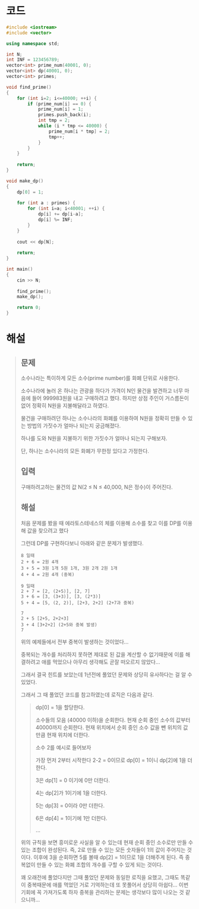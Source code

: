 # 코드

```c++
#include <iostream>
#include <vector>

using namespace std;

int N;
int INF = 123456789;
vector<int> prime_num(40001, 0);
vector<int> dp(40001, 0);
vector<int> primes;

void find_prime()
{
    for (int i=2; i<=40000; ++i) {
        if (prime_num[i] == 0) {
            prime_num[i] = 1;
            primes.push_back(i);
            int tmp = 2;
            while (i * tmp <= 40000) {
                prime_num[i * tmp] = 2;
                tmp++;
            }
        }
    }
    
    return;
}

void make_dp()
{
    dp[0] = 1;
    
    for (int a : primes) {
        for (int i=a; i<40001; ++i) {
            dp[i] += dp[i-a];
            dp[i] %= INF;
        }
    }
    
    cout << dp[N];
    
    return;
}

int main()
{
    cin >> N;
    
    find_prime();
    make_dp();

    return 0;
}

```



# 해설

> ## 문제
>
> 소수나라는 특이하게 모든 소수(prime number)를 화폐 단위로 사용한다.
>
> 소수나라에 놀러 온 하나는 관광을 하다가 가격이 N인 물건을 발견하고 너무 마음에 들어 999983원을 내고 구매하려고 했다. 하지만 상점 주인이 거스름돈이 없어 정확히 N원을 지불해달라고 하였다.
>
> 물건을 구매하려던 하나는 소수나라의 화폐를 이용하여 N원을 정확히 만들 수 있는 방법의 가짓수가 얼마나 되는지 궁금해졌다.
>
> 하나를 도와 N원을 지불하기 위한 가짓수가 얼마나 되는지 구해보자.
>
> 단, 하나는 소수나라의 모든 화폐가 무한정 있다고 가정한다.
>
> ## 입력
>
> 구매하려고하는 물건의 값 N(2 ≤ N ≤ 40,000, N은 정수)이 주어진다.
>
> ## 해설
>
> 처음 문제를 봤을 때 에라토스테네스의 체를 이용해 소수를 찾고 이를 DP를 이용해 값을 찾으려고 했다
>
> 그런데 DP를 구현하다보니 아래와 같은 문제가 발생했다.
>
> ```
> 8 일때
> 2 + 6 = 2원 4개
> 3 + 5 = 3원 1개 5원 1개, 3원 2개 2원 1개
> 4 + 4 = 2원 4개 (중복)
> 
> 9 일때
> 2 + 7 = [2, (2+5)], [2, 7]
> 3 + 6 = [3, (3+3)], [3, (2*3)]
> 5 + 4 = [5, (2, 2)], [2+3, 2+2] (2+7과 중복)
> 
> 7
> 2 + 5 [2+5, 2+2+3]
> 3 + 4 [3+2+2] (2+5와 중복 발생)
> 7
> ```
>
> 위의 예제들에서 전부 중복이 발생하는 것이었다...
>
> 중복되는 개수를 처리하지 못하면 제대로 된 값을 계산할 수 없기때문에 이를 해결하려고 애를 먹었으나 아무리 생각해도 곧잘 떠오르지 않았다...
>
> 그래서 결국 힌트를 보았는데 1년전에 풀었던 문제와 상당히 유사하다는 걸 알 수 있었다.
>
> 그래서 그 때 풀었던 코드를 참고하였는데 로직은 다음과 같다.
>
> > dp[0] = 1을 할당한다.
> >
> > 소수들의 모음 (40000 이하)을 순회한다. 현재 순회 중인 소수의 값부터 40000까지 순회한다. 현재 위치에서 순회 중인 소수 값을 뺀 위치의 값 만큼 현재 위치에 더한다.
> >
> > 소수 2를 예시로 들어보자
> >
> > 가장 먼저 2부터 시작한다 2-2 = 0이므로 dp[0] = 1이니 dp[2]에 1을 더한다.
> >
> > 3은 dp[1] = 0 이기에 0만 더한다.
> >
> > 4는 dp[2]가 1이기에 1을 더한다.
> >
> > 5는 dp[3] = 0이라 0만 더한다.
> >
> > 6은 dp[4] = 1이기에 1만 더한다.
> >
> > ...
>
> 위의 규칙을 보면 흥미로운 사실을 알 수 있는데 현재 순회 중인 소수로만 만들 수 있는 조합이 완성된다. 즉, 2로 만들 수 있는 모든 숫자들이 1의 값이 주어지는 것이다. 이후에 3을 순회하면 5를 볼때 dp[2] = 1이므로 1을 더해주게 된다. 즉 중복없이 만들 수 있는 화폐 조합의 개수를 구할 수 있게 되는 것이다.
>
> 꽤 오래전에 풀었다지만 그때 풀었던 문제와 동일한 로직을 요했고, 그때도 똑같이 중복때문에 애를 먹었던 거로 기억하는데 또 못풀어서 상당히 아쉽다... 이번 기회에 꼭 가져가도록 하자 중복을 관리하는 문제는 생각보다 많이 나오는 것 같으니까...
